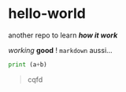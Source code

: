 # hello-world
another repo to learn ___how it work___

*working* **good** !
    `markdown` aussi...
```python
print (a+b)
```
> cqfd
